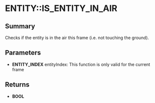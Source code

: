 # ENTITY::IS_ENTITY_IN_AIR

## Summary
Checks if the entity is in the air this frame (i.e. not touching the ground).

## Parameters
* **ENTITY_INDEX** entityIndex: This function is only valid for the current frame

## Returns
* **BOOL**